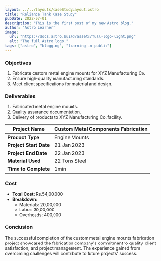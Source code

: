 ```yaml
---
layout: ../../layouts/caseStudyLayout.astro
title: "Reliance Tank Case Study"
pubDate: 2022-07-01
description: "This is the first post of my new Astro blog."
author: "Astro Learner"
image:
  url: "https://docs.astro.build/assets/full-logo-light.png"
  alt: "The full Astro logo."
tags: ["astro", "blogging", "learning in public"]
---
```


 <div>

### Objectives

1. Fabricate custom metal engine mounts for XYZ Manufacturing Co.
2. Ensure high-quality manufacturing standards.
3. Meet client specifications for material and design.

### Deliverables

1. Fabricated metal engine mounts.
2. Quality assurance documentation.
3. Delivery of products to XYZ Manufacturing Co. facility.

</div>

<div class="case-study-table">

| **Project Name**       | Custom Metal Components Fabrication |
| ---------------------- | ----------------------------------- |
| **Product Type**       | Engine Mounts                       |
| **Project Start Date** | 21 Jan 2023                         |
| **Project End Date**   | 22 Jan 2023                         |
| **Material Used**      | 22 Tons Steel                       |
| **Time to Complete**   | 1min                                |

</div>

<div class="container">

### Cost

- **Total Cost:** Rs.54,00,000
- **Breakdown:**
  - Materials: 20,00,000
  - Labor: 30,00,000
  - Overheads: 400,000

</div>
<div>
 
</div> 
<div class="conclusion-container">

### Conclusion

The successful completion of the custom metal engine mounts fabrication project showcased the fabrication company's commitment to quality, client satisfaction, and project management. The experience gained from overcoming challenges will contribute to future projects' success.

</div>
